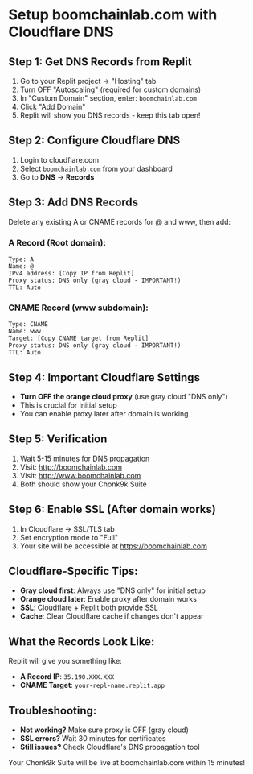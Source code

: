 # Setup boomchainlab.com with Cloudflare DNS

## Step 1: Get DNS Records from Replit
1. Go to your Replit project → "Hosting" tab
2. Turn OFF "Autoscaling" (required for custom domains)
3. In "Custom Domain" section, enter: `boomchainlab.com`
4. Click "Add Domain"
5. Replit will show you DNS records - keep this tab open!

## Step 2: Configure Cloudflare DNS
1. Login to cloudflare.com
2. Select `boomchainlab.com` from your dashboard
3. Go to **DNS** → **Records**

## Step 3: Add DNS Records
Delete any existing A or CNAME records for @ and www, then add:

### A Record (Root domain):
```
Type: A
Name: @
IPv4 address: [Copy IP from Replit]
Proxy status: DNS only (gray cloud - IMPORTANT!)
TTL: Auto
```

### CNAME Record (www subdomain):
```
Type: CNAME
Name: www
Target: [Copy CNAME target from Replit]
Proxy status: DNS only (gray cloud - IMPORTANT!)
TTL: Auto
```

## Step 4: Important Cloudflare Settings
- **Turn OFF the orange cloud proxy** (use gray cloud "DNS only")
- This is crucial for initial setup
- You can enable proxy later after domain is working

## Step 5: Verification
1. Wait 5-15 minutes for DNS propagation
2. Visit: http://boomchainlab.com
3. Visit: http://www.boomchainlab.com
4. Both should show your Chonk9k Suite

## Step 6: Enable SSL (After domain works)
1. In Cloudflare → SSL/TLS tab
2. Set encryption mode to "Full"
3. Your site will be accessible at https://boomchainlab.com

## Cloudflare-Specific Tips:
- **Gray cloud first**: Always use "DNS only" for initial setup
- **Orange cloud later**: Enable proxy after domain works
- **SSL**: Cloudflare + Replit both provide SSL
- **Cache**: Clear Cloudflare cache if changes don't appear

## What the Records Look Like:
Replit will give you something like:
- **A Record IP**: `35.190.XXX.XXX`
- **CNAME Target**: `your-repl-name.replit.app`

## Troubleshooting:
- **Not working?** Make sure proxy is OFF (gray cloud)
- **SSL errors?** Wait 30 minutes for certificates
- **Still issues?** Check Cloudflare's DNS propagation tool

Your Chonk9k Suite will be live at boomchainlab.com within 15 minutes!